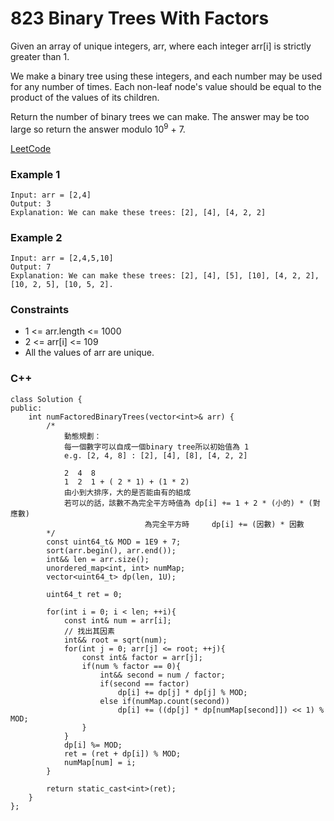 # 823 Binary Trees With Factors

Given an array of unique integers, arr, where each integer arr[i] is strictly greater than 1.

We make a binary tree using these integers, and each number may be used for any number of times. Each non-leaf node's value should be equal to the product of the values of its children.

Return the number of binary trees we can make. The answer may be too large so return the answer modulo 10<sup>9</sup> + 7.

 

[LeetCode](https://leetcode.cn/problems/binary-trees-with-factors/)


### Example 1

```
Input: arr = [2,4]
Output: 3
Explanation: We can make these trees: [2], [4], [4, 2, 2]
```

### Example 2

```
Input: arr = [2,4,5,10]
Output: 7
Explanation: We can make these trees: [2], [4], [5], [10], [4, 2, 2], [10, 2, 5], [10, 5, 2].
```
 

### Constraints

* 1 <= arr.length <= 1000
* 2 <= arr[i] <= 109
* All the values of arr are unique.

### C++ 

```
class Solution {
public:
    int numFactoredBinaryTrees(vector<int>& arr) {
        /*
            動態規劃：
            每一個數字可以自成一個binary tree所以初始值為 1
            e.g. [2, 4, 8] : [2], [4], [8], [4, 2, 2]

            2  4  8
            1  2  1 + ( 2 * 1) + (1 * 2)
            由小到大排序，大的是否能由有的組成
            若可以的話，該數不為完全平方時值為 dp[i] += 1 + 2 * (小的) * (對應數)
                              為完全平方時     dp[i] += (因數) * 因數
        */
        const uint64_t& MOD = 1E9 + 7;
        sort(arr.begin(), arr.end());
        int&& len = arr.size();
        unordered_map<int, int> numMap;
        vector<uint64_t> dp(len, 1U);

        uint64_t ret = 0;

        for(int i = 0; i < len; ++i){
            const int& num = arr[i];
            // 找出其因素
            int&& root = sqrt(num);
            for(int j = 0; arr[j] <= root; ++j){
                const int& factor = arr[j];
                if(num % factor == 0){
                    int&& second = num / factor; 
                    if(second == factor)
                        dp[i] += dp[j] * dp[j] % MOD;
                    else if(numMap.count(second))
                        dp[i] += ((dp[j] * dp[numMap[second]]) << 1) % MOD;
                }
            }
            dp[i] %= MOD;
            ret = (ret + dp[i]) % MOD;
            numMap[num] = i;
        }

        return static_cast<int>(ret);        
    }
};
```
